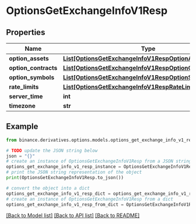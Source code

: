 # OptionsGetExchangeInfoV1Resp


## Properties

Name | Type | Description | Notes
------------ | ------------- | ------------- | -------------
**option_assets** | [**List[OptionsGetExchangeInfoV1RespOptionAssetsInner]**](OptionsGetExchangeInfoV1RespOptionAssetsInner.md) |  | [optional] 
**option_contracts** | [**List[OptionsGetExchangeInfoV1RespOptionContractsInner]**](OptionsGetExchangeInfoV1RespOptionContractsInner.md) |  | [optional] 
**option_symbols** | [**List[OptionsGetExchangeInfoV1RespOptionSymbolsInner]**](OptionsGetExchangeInfoV1RespOptionSymbolsInner.md) |  | [optional] 
**rate_limits** | [**List[OptionsGetExchangeInfoV1RespRateLimitsInner]**](OptionsGetExchangeInfoV1RespRateLimitsInner.md) |  | [optional] 
**server_time** | **int** |  | [optional] 
**timezone** | **str** |  | [optional] 

## Example

```python
from binance.derivatives.options.models.options_get_exchange_info_v1_resp import OptionsGetExchangeInfoV1Resp

# TODO update the JSON string below
json = "{}"
# create an instance of OptionsGetExchangeInfoV1Resp from a JSON string
options_get_exchange_info_v1_resp_instance = OptionsGetExchangeInfoV1Resp.from_json(json)
# print the JSON string representation of the object
print(OptionsGetExchangeInfoV1Resp.to_json())

# convert the object into a dict
options_get_exchange_info_v1_resp_dict = options_get_exchange_info_v1_resp_instance.to_dict()
# create an instance of OptionsGetExchangeInfoV1Resp from a dict
options_get_exchange_info_v1_resp_from_dict = OptionsGetExchangeInfoV1Resp.from_dict(options_get_exchange_info_v1_resp_dict)
```
[[Back to Model list]](../README.md#documentation-for-models) [[Back to API list]](../README.md#documentation-for-api-endpoints) [[Back to README]](../README.md)


